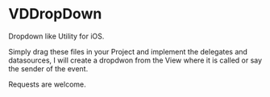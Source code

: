 # VDDropDown
Dropdown like Utility for iOS.

Simply drag these files in your Project and implement the delegates and datasources, I will create a dropdwon from the View where it is called or say the sender of the event.

Requests are welcome.
